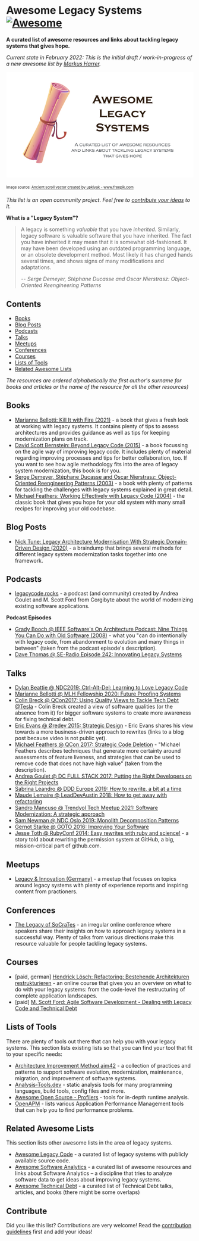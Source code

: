 # Awesome Legacy Systems [![Awesome](https://awesome.re/badge-flat2.svg)](https://awesome.re)

**A curated list of awesome resources and links about tackling legacy systems that gives hope.**

_Current state in February 2022: This is the initial draft / work-in-progress of a new awesome list by [Markus Harrer](https://twitter.com/feststelltaste)._

![](images/header_800.png)

<sub><sup>Image source: <a href='https://www.freepik.com/vectors/ancient-scroll'>Ancient scroll vector created by upklyak - www.freepik.com</a></sub></sup>


*This list is an open community project. Feel free to [contribute your ideas](contributing.md) to it.*

**What is a "Legacy System"?**

> A legacy is something *valuable* that you have *inherited*. Similarly, legacy software is valuable software that you have inherited. The fact you have inherited it may mean that it is somewhat old-fashioned. It may have been developed using an outdated programming language, or an obsolete development method. Most likely it has changed hands several times, and shows signs of many modifications and adaptations. 
>
> -- <cite>Serge Demeyer, Stéphane Ducasse and Oscar Nierstrasz: Object-Oriented Reengineering Patterns
</cite>

## Contents

- [Books](#books)
- [Blog Posts](#blog-posts)
- [Podcasts](#podcasts)
- [Talks](#talks)
- [Meetups](#meetups)
- [Conferences](#conferences)
- [Courses](#courses)
- [Lists of Tools](#lists-of-tools)
- [Related Awesome Lists](#related-awesome-lists)

_The resources are ordered alphabetically the first author's surname for books and articles or the name of the resource for all the other resources)_

## Books

- [Marianne Bellotti: Kill It with Fire (2021)](https://www.penguinrandomhouse.com/books/667571/kill-it-with-fire-by-marianne-bellotti/) - a book that gives a fresh look at working with legacy systems. It contains plenty of tips to assess architectures and provides guidance as well as tips for keeping modernization plans on track.
- [David Scott Bernstein: Beyond Legacy Code (2015)](https://pragprog.com/titles/dblegacy/beyond-legacy-code/) - a book focussing on the agile way of improving legacy code. It includes plenty of material regarding improving processes and tips for better collaboration, too. If you want to see how agile methodology fits into the area of legacy system modernization, this book is for you.
- [Serge Demeyer, Stéphane Ducasse and Oscar Nierstrasz: Object-Oriented Reengineering Patterns (2003)](http://scg.unibe.ch/download/oorp/) - a book with plenty of patterns for tackling the challenges with legacy systems explained in great detail.
- [Michael Feathers: Working Effectively with Legacy Code (2004)](https://learning.oreilly.com/library/view/working-effectively-with/0131177052/) - the classic book that gives you hope for your old system with many small recipes for improving your old codebase.


## Blog Posts

- [Nick Tune: Legacy Architecture Modernisation With Strategic Domain-Driven Design (2020)](https://medium.com/nick-tune-tech-strategy-blog/legacy-architecture-modernisation-with-strategic-domain-driven-design-3e7c05bb383f) - a braindump that brings several methods for different legacy system modernization tasks together into one framework.

## Podcasts

- [legacycode.rocks](https://www.legacycode.rocks/) - a podcast (and community) created by Andrea Goulet and M. Scott Ford from Corgibyte about the world of modernizing existing software applications.


**Podcast Episodes**
- [Grady Booch @ IEEE Software's On Architecture Podcast: Nine Things You Can Do with Old Software (2008)](https://www.computer.org/publications/tech-news/on-architecture/nine-things-you-can-do-with-old-software) - what you "can do intentionally with legacy code, from abandonment to evolution and many things in between" (taken from the podcast episode's description).
- [Dave Thomas @ SE-Radio Episode 242: Innovating Legacy Systems](https://www.se-radio.net/2015/11/se-radio-episode-242-dave-thomas-on-innovating-legacy-systems/)


## Talks

- [Dylan Beattie @ NDC2019: Ctrl-Alt-Del: Learning to Love Legacy Code ](https://www.youtube.com/watch?v=wPjHuvulivM)
- [Marianne Bellotti @ MLH Fellowship 2020: Future Proofing Systems](https://www.youtube.com/watch?v=_ICzo5r-7vY)
- [Colin Breck @ QCon2017: Using Quality Views to Tackle Tech Debt @Tesla](https://www.infoq.com/presentations/quality-views-technical-debt/) - Colin Breck created a view of software qualities (or the absence from it) for bigger software systems to create more awareness for fixing technical debt.
- [Eric Evans @ Øredev 2015: Strategic Design](https://www.feststelltaste.de/should-i-rewrite-or-reengineer-a-software-system/) - Eric Evans shares his view towards a more business-driven approach to rewrites (links to a blog post because video is not public yet).
- [Michael Feathers @ QCon 2017: Strategic Code Deletion](https://www.infoq.com/presentations/remove-unneeded-code/) - "Michael Feathers describes techniques that generate more certainty around assessments of feature liveness, and strategies that can be used to remove code that does not have high value" (taken from the description).
- [Andrea Goulet @ DC FULL STACK 2017: Putting the Right Developers on the Right Projects](https://www.youtube.com/watch?v=nVI2zfzKYqM)
- [Sabrina Leandro @ DDD Europe 2019: How to rewrite, a bit at a time](https://www.youtube.com/watch?v=AmicHHpogEg)
- [Maude Lemaire @ LeadDevAustin 2018: How to get away with refactoring](https://www.youtube.com/watch?v=34tLTZgvOxM)
- [Sandro Mancuso @ Trendyol Tech Meetup 2021: Software Modernization: A strategic approach](https://www.youtube.com/watch?v=HbbLpYSeAgk)
- [Sam Newman @ NDC Oslo 2019: Monolith Decomposition Patterns](https://www.youtube.com/watch?v=64w1zbpHGTg)
- [Gernot Starke @ GOTO 2016: Improving Your Software ](https://www.youtube.com/watch?v=B8oJwY2Fq3I)
- [Jesse Toth @ RubyConf 2014: Easy rewrites with ruby and science!](https://www.youtube.com/watch?v=kgDqUHWVw4A) - a story told about rewriting the permission system at GitHub, a big, mission-critical part of github.com.

## Meetups

- [Legacy & Innovation (Germany)](https://www.meetup.com/de-DE/legacy-innovation/) - a meetup that focuses on topics around legacy systems with plenty of experience reports and inspiring content from practioners.

## Conferences

- [The Legacy of SoCraTes](https://www.youtube.com/channel/UC0M37QolwmwobAY4Bt8Tszg) - an irregular online conference where speakers share their insights on how to approach legacy systems in a successful way. Plenty of talks from various directions make this resource valuable for people tackling legacy systems.

## Courses

- [paid, german] [Hendrick Lösch: Refactoring: Bestehende Architekturen restrukturieren](https://www.linkedin.com/learning/refactoring-bestehende-architekturen-restrukturieren) - an online course that gives you an overview on what to do with your legacy systems: from the code-level the restructuring of complete application landscapes.
- [paid] [M. Scott Ford: Agile Software Development - Dealing with Legacy Code and Technical Debt](https://www.linkedin.com/learning/agile-software-development-dealing-with-legacy-code-and-technical-debt)

## Lists of Tools

There are plenty of tools out there that can help you with your legacy systems. This section lists existing lists so that you can find your tool that fit to your specific needs:

- [Architecture Improvement Method aim42](https://aim42.github.io/) - a collection of practices and patterns to support software evolution, modernization, maintenance, migration, and improvement of software systems.
- [Analysis-Tools.dev](https://analysis-tools.dev/) - static analysis tools for many programming languages, build tools, config files and more.
- [Awesome Open Source - Profilers](https://awesomeopensource.com/projects/profiler) - tools for in-depth runtime analysis.
- [OpenAPM](https://openapm.io/landscape) - lists various Application Performance Management tools that can help you to find performance problems.

## Related Awesome Lists

This section lists other awesome lists in the area of legacy systems.

- [Awesome Legacy Code](https://github.com/legacycoderocks/awesome-legacy-code) - a curated list of legacy systems with publicly available source code.
- [Awesome Software Analytics](https://github.com/feststelltaste/awesome-software-analytics) - a curated list of awesome resources and links about Software Analytics &ndash; a discipline that tries to analyze software data to get ideas about improving legacy systems.
- [Awesome Technical Debt](https://github.com/labcodes/awesome-technical-debt) - a curated list of Technical Debt talks, articles, and books (there might be some overlaps)


## Contribute

Did you like this list? Contributions are very welcome! Read the [contribution guidelines](contributing.md) first and add your ideas!
